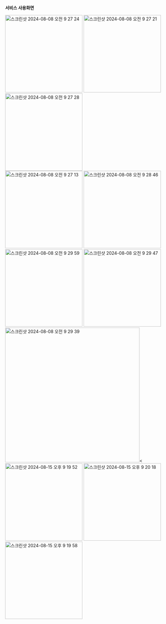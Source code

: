 **서비스 사용화면**
<div>
<img width="250" alt="스크린샷 2024-08-08 오전 9 27 24" src="https://github.com/user-attachments/assets/fc9bc133-e6a5-4aab-a2b3-537d97e290e9">
<img width="250" alt="스크린샷 2024-08-08 오전 9 27 21" src="https://github.com/user-attachments/assets/a964f1ec-5609-4aa9-bb9f-79bf6af57c99">
<img width="250" alt="스크린샷 2024-08-08 오전 9 27 28" src="https://github.com/user-attachments/assets/931e47ba-3c01-4cc1-8719-1bc8342fdfe6">
    <br/>
<img width="250" alt="스크린샷 2024-08-08 오전 9 27 13" src="https://github.com/user-attachments/assets/5dfb092b-1832-4b7c-853c-bf2854e78071">
<img width="250" alt="스크린샷 2024-08-08 오전 9 28 46" src="https://github.com/user-attachments/assets/fc554b35-0f0e-45ac-b77a-405408455219">
    <br/>
<img width="250" alt="스크린샷 2024-08-08 오전 9 29 59" src="https://github.com/user-attachments/assets/983443ef-96f4-40fa-bf35-e37663529479">
<img width="250" alt="스크린샷 2024-08-08 오전 9 29 47" src="https://github.com/user-attachments/assets/e61950d7-2750-48d6-98c5-821b543b588b">
<img width="435" alt="스크린샷 2024-08-08 오전 9 29 39" src="https://github.com/user-attachments/assets/576c8831-3fcb-4267-9fe9-769e454f3c70"><
    <br/>                                                                                                                                             
<img width="250" alt="스크린샷 2024-08-15 오후 9 19 52" src="https://github.com/user-attachments/assets/444502f8-3775-4883-836b-a16ad0e46935">
<img width="250" alt="스크린샷 2024-08-15 오후 9 20 18" src="https://github.com/user-attachments/assets/dbd224eb-f49e-408d-97ad-098f8f213c18">
<img width="250" alt="스크린샷 2024-08-15 오후 9 19 58" src="https://github.com/user-attachments/assets/11c5abf4-191b-44e3-833a-303b8bf6aba5">

</div>
